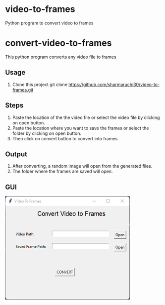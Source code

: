 # video-to-frames
Python program to convert video to frames
# convert-video-to-frames
This python program converts any video file to frames

## Usage
1. Clone this project git clone https://github.com/sharmaruchi30/video-to-frames.git

## Steps
1. Paste the location of the the video file or select the video file by clicking on open button.
2. Paste the location where you want to save the frames or select the folder by clicking on open button.
3. Then click on convert button to convert into frames.

## Output
1. After converting, a random image will open from the generated files.
2. The folder where the frames are saved will open.

## GUI

![](images/screenshotpng.png)

